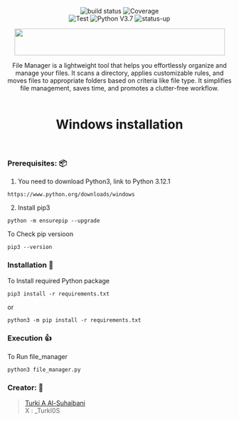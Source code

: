 <p align="center">
  <img src="https://img.shields.io/badge/build-passed-brightgreen" alt="build status">
  <img src="https://img.shields.io/badge/coverage-75%25-green" alt="Coverage"></br>
  <img src="https://img.shields.io/badge/dependencies-up%20to%20date-brightgreen" alt="Test">
  <img src="https://img.shields.io/badge/python-v3.7-blue" alt="Python V3.7">
  <img src="https://img.shields.io/badge/Status-up-brightgreen" alt="status-up">
</p>

<p align="center">
  <img width="473" height="60" src="https://i.imgur.com/rsTbUgR.gif">
</p>

<p align="center">
File Manager is a lightweight tool that helps you effortlessly organize and manage your files. It scans a directory, applies customizable rules, and moves files to appropriate folders based on criteria like file type. It simplifies file management, saves time, and promotes a clutter-free workflow.

</br>
</br>
<H1 align="center">Windows installation</h1><br> 


### Prerequisites: 📦

1. You need to download Python3, link to Python 3.12.1

```
https://www.python.org/downloads/windows
```  

2. Install pip3
```
python -m ensurepip --upgrade
```  
To Check pip versioon  
```
pip3 --version
```

### Installation  :floppy_disk:

To Install required Python package

```
pip3 install -r requirements.txt
```
or
```
python3 -m pip install -r requirements.txt
```

### Execution  :+1:
To Run file_manager
```
python3 file_manager.py
```



### **Creator:**  :bust_in_silhouette:
> [Turki A Al-Suhaibani](https://github.com/TurkiOS)  
  X : _TurkI0S
